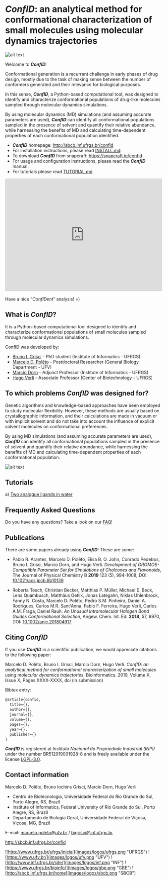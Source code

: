 # ***ConfID***: an analytical method for conformational characterization of small molecules using molecular dynamics trajectories

![alt text](https://github.com/sbcblab/confid/blob/master/images/logos/confidlogo.png "ConfID")

Welcome to ***ConfID***!

Conformational generation is a recurrent challenge in early phases of drug design, mostly due to the task of making sense between the number of conformers generated and their relevance for biological purposes. 

In this sense, ***ConfID***, a Python-based computational tool, was designed to identify and characterize conformational populations of drug-like molecules sampled through molecular dynamics simulations. 

By using molecular dynamics (MD) simulations (and assuming accurate parameters are used), ***ConfID*** can identify all conformational populations sampled in the presence of solvent and quantify their relative abundance, while harnessing the benefits of MD and calculating time-dependent properties of each conformational population identified.

- ***ConfID*** homepage: http://sbcb.inf.ufrgs.br/confid
- For installation instructions, please read [INSTALL.md](INSTALL.md).
- To download ***ConfID*** from snapcraft: https://snapcraft.io/confid
- For usage and configuration instructions, please read the ***ConfID*** manual.
- For tutorials please read [TUTORIAL.md](TUTORIAL.md).

<iframe src="https://snapcraft.io/confid/embedded?button=white&summary=true" frameborder="0" width="100%" height="360px" style="border: 1px solid #CCC; border-radius: 2px;"></iframe>

Have a nice "_ConfIDent_" analysis! =)

## What is ***ConfID***?

It is a Python-based computational tool designed to identify and characterize conformational populations of small molecules sampled through molecular dynamics simulations.

ConfID was developed by:

- [Bruno I. Grisci](https://orcid.org/0000-0003-4083-5881) - PhD student (Institute of Informatics - UFRGS)
- [Marcelo D. Polêto](https://orcid.org/0000-0001-9210-690X) - Postdoctoral Researcher (General Biology Department - UFV)
- [Marcio Dorn](https://orcid.org/0000-0001-8534-3480) - Adjunct Professor (Institute of Informatics - UFRGS)
- [Hugo Verli](https://orcid.org/0000-0002-4796-8620) - Associate Professor (Center of Biotechnology - UFRGS) 

## To which problems ***ConfID*** was designed for?

Genetic algorithms and knowledge-based approaches have been employed to study molecular flexibility. However, these methods are usually based on crystallographic information, and their calculations are made in vacuum or with implicit solvent and do not take into account the influence of explicit solvent molecules on conformational preferences. 

By using MD simulations (and assuming accurate parameters are used), ***ConfID*** can identify all conformational populations sampled in the presence of solvent and quantify their relative abundance, while harnessing the benefits of MD and calculating time-dependent properties of each conformational population.

![alt text](https://github.com/sbcblab/confid/blob/master/images/confid1.png "ConfID")

## Tutorials

a) [Two analogue ligands in water](TUTORIAL.md)

## Frequently Asked Questions

Do you have any questions? Take a look on our [FAQ](FAQ.md)!

## Publications

There are some papers already using ***ConfID***! These are some:

- Pablo R. Arantes, Marcelo D. Polêto, Elisa B. O. John, Conrado Pedebos, Bruno I. Grisci, Marcio Dorn, and Hugo Verli. _Development of GROMOS-Compatible Parameter Set for Simulations of Chalcones and Flavonoids_, The Journal of Physical Chemistry B **2019** 123 (5), 994-1008, DOI: [10.1021/acs.jpcb.8b10139](https://doi.org/10.1021/acs.jpcb.8b10139)

- Roberta Tesch, Christian Becker, Matthias P. Müller, Michael E. Beck, Lena Quambusch, Matthäus Getlik, Jonas Lategahn, Niklas Uhlenbrock, Fanny N. Costa, Marcelo D. Polêto, Pedro S.M. Pinheiro, Daniel A. Rodrigues, Carlos M.R. Sant'Anna, Fabio F. Ferreira, Hugo Verli, Carlos A.M. Fraga, Daniel Rauh. _An Unusual Intramolecular Halogen Bond Guides Conformational Selection_, Angew. Chem. Int. Ed. **2018**, 57, 9970, DOI: [10.1002/anie.201804917](https://doi.org/10.1002/anie.201804917)

## Citing ***ConfID***

If you use ***ConfID*** in a scientific publication, we would appreciate citations to the following paper:

Marcelo D. Polêto, Bruno I. Grisci, Marcio Dorn, Hugo Verli. _ConfID: an analytical method for conformational characterization of small molecules using molecular dynamics trajectories_, Bioinformatics. 2019, Volume X, Issue X, Pages XXXX-XXXX, doi (in submission)

Bibtex entry:
```
@article{confid,
  title={},
  author={},
  journal={},
  volume={},
  pages={},
  year={},
  publisher={}
}
```

***ConfID*** is registered at _Instituto Nacional da Propriedade Industrial (INPI)_ under the number BR512019001928-8 and is freely available under the license [LGPL-3.0](LICENSE.md).

## Contact information

Marcelo D. Polêto, Bruno Iochins Grisci, Marcio Dorn, Hugo Verli

- Centro de Biotecnologia, Universidade Federal do Rio Grande do Sul, Porto Alegre, RS, Brazil
- Institute of Informatics, Federal University of Rio Grande do Sul, Porto Alegre, RS, Brazil
- Departamento de Biologia Geral, Universidade Federal de Viçosa, Viçosa, MG, Brazil

E-mail: marcelo.poleto@ufv.br / bigrisci@inf.ufrgs.br

http://sbcb.inf.ufrgs.br/confid

![http://www.ufrgs.br/ufrgs/inicial](images/logos/ufrgs.png "UFRGS") ![https://www.ufv.br/](images/logos/ufv.png "UFV") ![http://www.inf.ufrgs.br/site/](images/logos/inf.png "INF") ![https://www.ufrgs.br/bioinfo/](images/logos/gbe.png "GBE") ![http://sbcb.inf.ufrgs.br/home](images/logos/sbcb.png "SBCB")